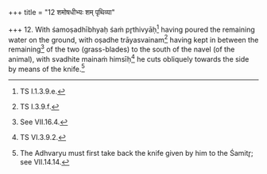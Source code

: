 +++
title = "12 शमोषधीभ्यः शम् पृथिव्या"

+++
12. With śamoṣadhībhyaḥ śaṁ pr̥thivyāḥ[^1] having poured the remaining water on the ground, with oṣadhe trāyasvainam[^2] having kept in between the remaining[^3] of the two (grass-blades) to the south of the navel (of the animal), with svadhite mainaṁ himsīḥ[^4] he cuts obliquely towards the side by means of the knife.[^5]  


[^1]: TS I.1.3.9.e.  

[^2]: TS I.3.9.f.  

[^3]: See VII.16.4.  

[^4]: TS VI.3.9.2.  

[^5]: The Adhvaryu must first take back the knife given by him to the Śamitr̥; see VII.14.14.  
